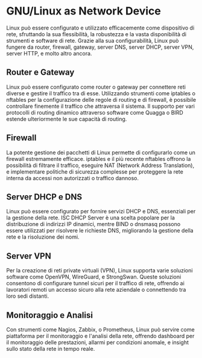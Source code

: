 # GNU/Linux as Network Device

Linux può essere configurato e utilizzato efficacemente come dispositivo di rete, sfruttando la sua flessibilità, la robustezza e la vasta disponibilità di strumenti e software di rete. Grazie alla sua configurabilità, Linux può fungere da router, firewall, gateway, server DNS, server DHCP, server VPN, server HTTP, e molto altro ancora.

## Router e Gateway

Linux può essere configurato come router o gateway per connettere reti diverse e gestire il traffico tra di esse. Utilizzando strumenti come iptables o nftables per la configurazione delle regole di routing e di firewall, è possibile controllare finemente il traffico che attraversa il sistema. Il supporto per vari protocolli di routing dinamico attraverso software come Quagga o BIRD estende ulteriormente le sue capacità di routing.

## Firewall

La potente gestione dei pacchetti di Linux permette di configurarlo come un firewall estremamente efficace. iptables e il più recente nftables offrono la possibilità di filtrare il traffico, eseguire NAT (Network Address Translation), e implementare politiche di sicurezza complesse per proteggere la rete interna da accessi non autorizzati o traffico dannoso.

## Server DHCP e DNS
Linux può essere configurato per fornire servizi DHCP e DNS, essenziali per la gestione della rete. ISC DHCP Server è una scelta popolare per la distribuzione di indirizzi IP dinamici, mentre BIND o dnsmasq possono essere utilizzati per risolvere le richieste DNS, migliorando la gestione della rete e la risoluzione dei nomi.

## Server VPN

Per la creazione di reti private virtuali (VPN), Linux supporta varie soluzioni software come OpenVPN, WireGuard, e StrongSwan. Queste soluzioni consentono di configurare tunnel sicuri per il traffico di rete, offrendo ai lavoratori remoti un accesso sicuro alla rete aziendale o connettendo tra loro sedi distanti.

## Monitoraggio e Analisi

Con strumenti come Nagios, Zabbix, o Prometheus, Linux può servire come piattaforma per il monitoraggio e l'analisi della rete, offrendo dashboard per il monitoraggio delle prestazioni, allarmi per condizioni anomale, e insight sullo stato della rete in tempo reale.
